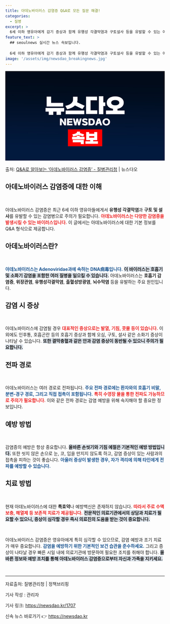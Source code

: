 ```yaml
---
title: 아데노바이러스 감염증 Q&A로 모든 질문 해결!
categories:
  - 질병
excerpt: >
  6세 이하 영유아에게 감기 증상과 함께 유행성 각결막염과 구토설사 등을 유발할 수 있는 아데노바이러스 감염증…
feature_text: >
  ## seoulnews 실시간 뉴스 속보입니다.

  6세 이하 영유아에게 감기 증상과 함께 유행성 각결막염과 구토설사 등을 유발할 수 있는 아데노바이러스 감염증…
image: '/assets/img/newsdao_breakingnews.jpg'
---
```


![뉴스다오 속보](/assets/img/newsdao_breakingnews.jpg)

<p>출처: <a href="https://newsdao.kr/1707" rel="dofollow">Q&A로 알아보는 ‘아데노바이러스 감염증’ - 질병관리청</a> | 뉴스다오</p>

<h2 data-ke-size="size26">아데노바이러스 감염증에 대한 이해</h2>

<p data-ke-size="size16">&nbsp;</p>

아데노바이러스 감염증은 최근 6세 이하 영유아들에게서 **유행성 각결막염**과 **구토 및 설사**를 유발할 수 있는 감염병으로 주의가 필요합니다. <b><span style="color: #ee2323;">아데노바이러스는 다양한 감염증을 발생시킬 수 있는 바이러스입니다.</span></b> 이 글에서는 아데노바이러스에 대한 기본 정보를 Q&A 형식으로 제공합니다.

<h2 data-ke-size="size26">아데노바이러스란?</h2>

<p data-ke-size="size16">&nbsp;</p>

<b><span style="color: #1a5490;">아데노바이러스는 Adenoviridae과에 속하는 DNA病毒입니다.</span></b> <b><span style="background-color: #21538527;">이 바이러스는 호흡기 및 소화기 감염을 포함한 여러 질병을 일으킬 수 있습니다.</span></b> 아데노바이러스는 **호흡기 감염증**, **위장관염**, **유행성각결막염**, **출혈성방광염**, **뇌수막염** 등을 유발하는 주요 원인입니다.

<h2 data-ke-size="size26">감염 시 증상</h2>

<p data-ke-size="size16">&nbsp;</p>

아데노바이러스에 감염될 경우 <b><span style="color: #ee2323;">대표적인 증상으로는 발열, 기침, 콧물 등이 있습니다.</span></b> 이외에도 인후통, 호흡곤란 등의 호흡기 증상과 함께 오심, 구토, 설사 같은 소화기 증상이 나타날 수 있습니다. <b><span style="background-color: #21538527;">또한 결막충혈과 같은 안과 감염 증상이 동반될 수 있으니 주의가 필요합니다.</span></b>

<h2 data-ke-size="size26">전파 경로</h2>

<p data-ke-size="size16">&nbsp;</p>

아데노바이러스는 여러 경로로 전파됩니다. <b><span style="color: #1a5490;">주요 전파 경로에는 환자와의 호흡기 비말, 분변-경구 경로, 그리고 직접 접촉이 포함됩니다.</span></b> <b><span style="color: #ee2323;">특히 수영장 물을 통한 전파도 가능하므로 주의가 필요합니다.</span></b> 이와 같은 전파 경로는 감염 예방을 위해 숙지해야 할 중요한 정보입니다.

<h2 data-ke-size="size26">예방 방법</h2>

<p data-ke-size="size16">&nbsp;</p>

감염증의 예방은 항상 중요합니다. <b><span style="background-color: #21538527;">올바른 손씻기와 기침 예절은 기본적인 예방 방법입니다.</span></b> 또한 씻지 않은 손으로 눈, 코, 입을 만지지 않도록 하고, 감염 증상이 있는 사람과의 접촉을 피하는 것이 좋습니다. <b><span style="color: #1a5490;">아울러 증상이 발생한 경우, 자가 격리에 의해 타인에게 전파를 예방할 수 있습니다.</span></b>

<h2 data-ke-size="size26">치료 방법</h2>

<p data-ke-size="size16">&nbsp;</p>

현재 아데노바이러스에 대한 **특효약**나 예방백신은 존재하지 않습니다. <b><span style="color: #ee2323;">따라서 주로 수액 보충, 해열제 등 보존적 치료가 제공됩니다.</span></b> <b><span style="background-color: #21538527;">전문적인 의료기관에서의 상담과 치료가 필요할 수 있으니, 증상이 심각할 경우 즉시 의료진의 도움을 받는 것이 중요합니다.</span></b>

<p data-ke-size="size16">&nbsp;</p>

아데노바이러스 감염증은 영유아에게 특히 심각할 수 있으므로, 감염 예방과 조기 치료가 매우 중요합니다. <b><span style="color: #1a5490;">감염을 예방하기 위한 기본적인 보건 습관을 준수하세요.</span></b> 그리고 증상이 나타날 경우 빠른 시일 내에 의료기관에 방문하여 필요한 조치를 취해야 합니다. <b><span style="background-color: #21538527;">올바른 정보와 예방 조치를 통해 아데노바이러스 감염증으로부터 자신과 가족을 지키세요.</span></b> 

<p data-ke-size="size16">&nbsp;</p>

<hr>

<p data-ke-size="size16">자료출처: 질병관리청 | 정책브리핑</p>

<p data-ke-size="size16">기사 작성 : 관리자</p>

<p data-ke-size="size16">기사 링크: <a href="https://newsdao.kr/1707">https://newsdao.kr/1707</a></p> 

신속 뉴스 바로가기 👉 <a href="https://newsdao.kr" rel="dofollow">https://newsdao.kr</a>


